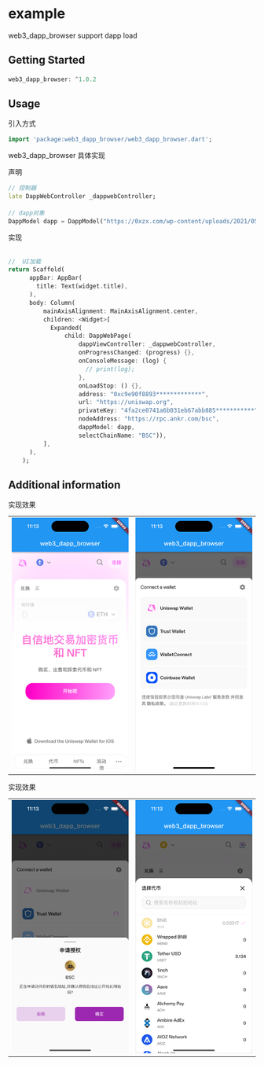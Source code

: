 # example

web3_dapp_browser support dapp load

## Getting Started

```dart
web3_dapp_browser: ^1.0.2
```

## Usage

引入方式

```dart
import 'package:web3_dapp_browser/web3_dapp_browser.dart';
```


web3_dapp_browser 具体实现


声明

```dart
// 控制器
late DappWebController _dappwebController;

// dapp对象
DappModel dapp = DappModel("https://0xzx.com/wp-content/uploads/2021/05/20210530-19.jpg", "UniSwap");


```


实现

```dart

//  UI加载
return Scaffold(
      appBar: AppBar(
        title: Text(widget.title),
      ),
      body: Column(
          mainAxisAlignment: MainAxisAlignment.center,
          children: <Widget>[
            Expanded(
                child: DappWebPage(
                    dappViewController: _dappwebController,
                    onProgressChanged: (progress) {},
                    onConsoleMessage: (log) {
                      // print(log);
                    },
                    onLoadStop: () {},
                    address: "0xc9e90f8893*************",
                    url: "https://uniswap.org",
                    privateKey: "4fa2ce0741a6b031eb67abb885***********",
                    nodeAddress: "https://rpc.ankr.com/bsc",
                    dappModel: dapp,
                    selectChainName: "BSC")),
          ],
      ),
    );

```



## Additional information

实现效果


<table>
<tr>
<td valign="center"><img src="https://github.com/JamesBondMine/web3_dapp_browser/blob/main/lib/assets/images/3.png?raw=true"> 
</td>
<td valign="center"><img src="https://github.com/JamesBondMine/web3_dapp_browser/blob/main/lib/assets/images/4.png?raw=true"> 
</td>
</tr>
</table>

实现效果

<table>
<tr>
<td valign="center"><img src="https://github.com/JamesBondMine/web3_dapp_browser/blob/main/lib/assets/images/5.png?raw=true"> 
</td>
<td valign="center"><img src="https://github.com/JamesBondMine/web3_dapp_browser/blob/main/lib/assets/images/6.png?raw=true"> 
</td>
</tr>
</table>
